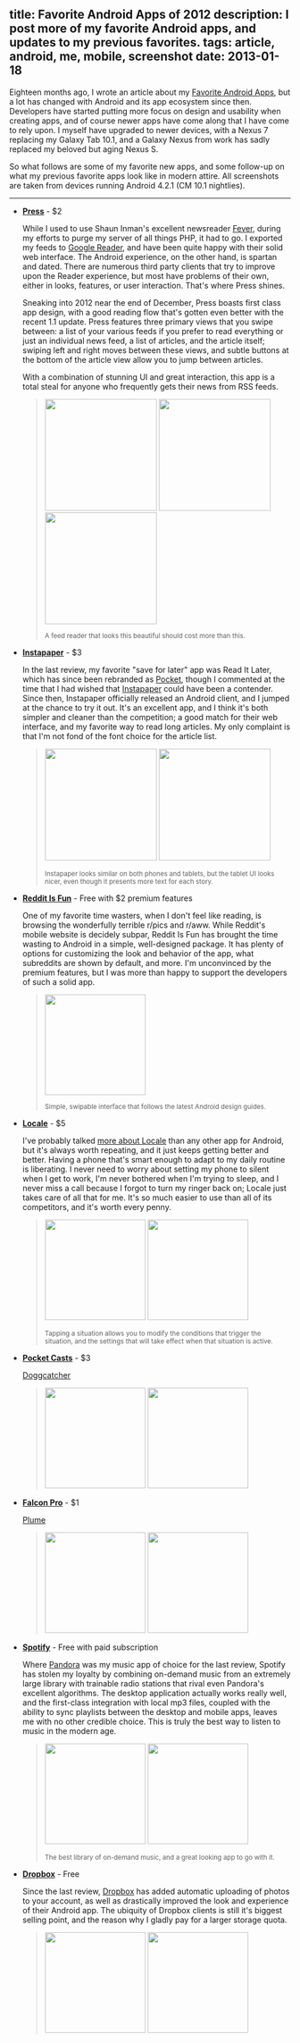 title: Favorite Android Apps of 2012
description: I post more of my favorite Android apps, and updates to my previous favorites.
tags: article, android, me, mobile, screenshot
date: 2013-01-18
---
Eighteen months ago, I wrote an article about my [Favorite Android Apps][faa],
but a lot has changed with Android and its app ecosystem since then.  Developers
have started putting more focus on design and usability when creating apps, and
of course newer apps have come along that I have come to rely upon.  I myself
have upgraded to newer devices, with a Nexus 7 replacing my Galaxy Tab 10.1,
and a Galaxy Nexus from work has sadly replaced my beloved but aging Nexus S.

So what follows are some of my favorite new apps, and some follow-up on what my
previous favorite apps look like in modern attire.  All screenshots are taken
from devices running Android 4.2.1 (CM 10.1 nightlies).


[faa]: /articles/android-apps

---

-   **[Press][press-app]** - $2

    While I used to use Shaun Inman's excellent newsreader [Fever][], during my
    efforts to purge my server of all things PHP, it had to go.  I exported my
    feeds to [Google Reader][], and have been quite happy with their solid web
    interface.  The Android experience, on the other hand, is spartan and dated.
    There are numerous third party clients that try to improve upon the Reader
    experience, but most have problems of their own, either in looks, features,
    or user interaction.  That's where Press shines.

    Sneaking into 2012 near the end of December, Press boasts first class app
    design, with a good reading flow that's gotten even better with the recent
    1.1 update.  Press features three primary views that you swipe between:
    a list of your various feeds if you prefer to read everything or just an
    individual news feed, a list of articles, and the article itself; swiping
    left and right moves between these views, and subtle buttons at the bottom
    of the article view allow you to jump between articles.

    With a combination of stunning UI and great interaction, this app is a
    total steal for anyone who frequently gets their news from RSS feeds.

    > [<img src="/media/android-apps-2012/press-3.png" width="200"/>](/media/android-apps-2012/press-3.png)
    > [<img src="/media/android-apps-2012/press-4.png" width="200"/>](/media/android-apps-2012/press-4.png)
    > [<img src="/media/android-apps-2012/press-5.png" width="200"/>](/media/android-apps-2012/press-5.png)
    >
    > <small>
    > A feed reader that looks this beautiful should cost more than this.
    > </small>


-   **[Instapaper][instapaper-app]** - $3

    In the last review, my favorite "save for later" app was Read It Later,
    which has since been rebranded as [Pocket][], though I commented at the time
    that I had wished that [Instapaper][] could have been a contender.  Since
    then, Instapaper officially released an Android client, and I jumped at the
    chance to try it out.  It's an excellent app, and I think it's both simpler
    and cleaner than the competition; a good match for their web interface, and
    my favorite way to read long articles.  My only complaint is that I'm not
    fond of the font choice for the article list.

    > [<img src="/media/android-apps-2012/instapaper-3.png" width="200"/>](/media/android-apps-2012/instapaper-3.png)
    > [<img src="/media/android-apps-2012/instapaper-4.png" width="200"/>](/media/android-apps-2012/instapaper-4.png)
    >
    > <small>
    > Instapaper looks similar on both phones and tablets, but the tablet UI
    > looks nicer, even though it presents more text for each story.
    > </small>


-   **[Reddit Is Fun][reddit-app]** - Free with $2 premium features

    One of my favorite time wasters, when I don't feel like reading, is browsing
    the wonderfully terrible r/pics and r/aww.  While Reddit's mobile website
    is decidely subpar, Reddit Is Fun has brought the time wasting to Android
    in a simple, well-designed package.  It has plenty of options for
    customizing the look and behavior of the app, what subreddits are shown by
    default, and more.  I'm unconvinced by the premium features, but I was more
    than happy to support the developers of such a solid app.

    > [<img src="/media/android-apps-2012/reddit-is-fun.png" width="180"/>](/media/android-apps-2012/reddit-is-fun.png)
    >
    > <small>
    > Simple, swipable interface that follows the latest Android design guides.
    > </small>


-   **[Locale][locale-app]** - $5

    I've probably talked [more about Locale](/blog/locale) than any other app
    for Android, but it's always worth repeating, and it just keeps getting
    better and better.  Having a phone that's smart enough to adapt to my daily
    routine is liberating.  I never need to worry about setting my phone to
    silent when I get to work, I'm never bothered when I'm trying to sleep, and
    I never miss a call because I forgot to turn my ringer back on;  Locale just
    takes care of all that for me.  It's so much easier to use than all of its
    competitors, and it's worth every penny.

    > [<img src="/media/android-apps-2012/locale-1.png" width="180"/>](/media/android-apps-2012/locale-1.png)
    > [<img src="/media/android-apps-2012/locale-2.png" width="180"/>](/media/android-apps-2012/locale-2.png)
    >
    > <small>
    > Tapping a situation allows you to modify the conditions that trigger the
    > situation, and the settings that will take effect when that situation is
    > active.
    > </small>


-   **[Pocket Casts][pocketcasts-app]** - $3

	[Doggcatcher][doggcatcher-app]

    > [<img src="/media/android-apps-2012/pocketcasts-1.png" width="180"/>](/media/android-apps-2012/pocketcasts-1.png)
    > [<img src="/media/android-apps-2012/pocketcasts-2.png" width="180"/>](/media/android-apps-2012/pocketcasts-2.png)
    >
    > <small>
	> 
    > </small>


-   **[Falcon Pro][falconpro-app]** - $1

	[Plume][plume-app]

    > [<img src="/media/android-apps-2012/falconpro-1.png" width="180"/>](/media/android-apps-2012/falconpro-1.png)
    > [<img src="/media/android-apps-2012/falconpro-2.png" width="180"/>](/media/android-apps-2012/falconpro-2.png)
    >
    > <small>
    >
    > </small>


-   **[Spotify][spotify-app]** - Free with paid subscription

    Where [Pandora][] was my music app of choice for the last review, Spotify
    has stolen my loyalty by combining on-demand music from an extremely large
    library with trainable radio stations that rival even Pandora's excellent
    algorithms.  The desktop application actually works really well, and the
    first-class integration with local mp3 files, coupled with the ability to
    sync playlists between the desktop and mobile apps, leaves me with no other
    credible choice.  This is truly the best way to listen to music in the
    modern age.

    > [<img src="/media/android-apps-2012/spotify-1.png" width="180"/>](/media/android-apps-2012/spotify-1.png)
    > [<img src="/media/android-apps-2012/spotify-2.png" width="180"/>](/media/android-apps-2012/spotify-2.png)
    >
    > <small>
    > The best library of on-demand music, and a great looking app to go with it.
    > </small>


-   **[Dropbox][dropbox-app]** - Free

    Since the last review, [Dropbox][] has added automatic uploading of photos
    to your account, as well as drastically improved the look and experience of
    their Android app.  The ubiquity of Dropbox clients is still it's biggest
    selling point, and the reason why I gladly pay for a larger storage quota.

    > [<img src="/media/android-apps-2012/dropbox-1.png" width="180"/>](/media/android-apps-2012/dropbox-1.png)
    > [<img src="/media/android-apps-2012/dropbox-2.png" width="180"/>](/media/android-apps-2012/dropbox-2.png)
    >
    > <small>
    > </small>


[fever]: http://feedafever.com
[google reader]: https://www.google.com/reader
[pocket]: http://getpocket.com/
[pandora]: http://pandora.com
[instapaper]: http://instapaper.com
[dropbox]: http://dropbox.com

[locale-app]: https://play.google.com/store/apps/details?id=com.twofortyfouram.locale
[doggcatcher-app]: https://play.google.com/store/apps/details?id=com.snoggdoggler.android.applications.doggcatcher.v1_0
[dropbox-app]: https://play.google.com/store/apps/details?id=com.dropbox.android
[falconpro-app]: https://play.google.com/store/apps/details?id=com.jv.falcon.pro
[greader-app]: https://play.google.com/store/apps/details?id=com.noinnion.android.greader.reader
[google-reader-app]: https://play.google.com/store/apps/details?id=com.google.android.apps.reader
[instapaper-app]: https://play.google.com/store/apps/details?id=com.instapaper.android
[plume-app]: https://play.google.com/store/apps/details?id=com.levelup.touiteur
[pocketcasts-app]: https://play.google.com/store/apps/details?id=au.com.shiftyjelly.pocketcasts
[press-app]: https://play.google.com/store/apps/details?id=com.twentyfivesquares.press
[reddit-app]: https://play.google.com/store/apps/details?id=com.andrewshu.android.reddit
[spotify-app]: https://play.google.com/store/apps/details?id=com.spotify.mobile.android.ui
